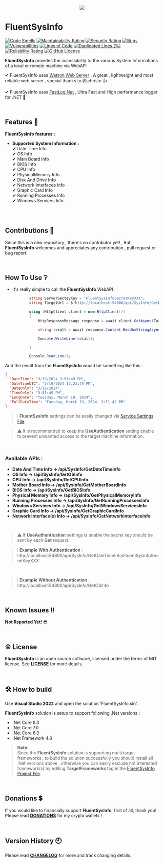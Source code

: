 <p align="center">
 <img src="https://github.com/ShayanFiroozi/FluentSysInfo/blob/master/Icon.ico"
</p>

# FluentSysInfo
[![Code Smells](https://sonarcloud.io/api/project_badges/measure?project=ShayanFiroozi_FluentSysInfo&metric=code_smells)](https://sonarcloud.io/summary/new_code?id=ShayanFiroozi_FluentSysInfo)
[![Maintainability Rating](https://sonarcloud.io/api/project_badges/measure?project=ShayanFiroozi_FluentSysInfo&metric=sqale_rating)](https://sonarcloud.io/summary/new_code?id=ShayanFiroozi_FluentSysInfo)
[![Security Rating](https://sonarcloud.io/api/project_badges/measure?project=ShayanFiroozi_FluentSysInfo&metric=security_rating)](https://sonarcloud.io/summary/new_code?id=ShayanFiroozi_FluentSysInfo)
[![Bugs](https://sonarcloud.io/api/project_badges/measure?project=ShayanFiroozi_FluentSysInfo&metric=bugs)](https://sonarcloud.io/summary/new_code?id=ShayanFiroozi_FluentSysInfo)
[![Vulnerabilities](https://sonarcloud.io/api/project_badges/measure?project=ShayanFiroozi_FluentSysInfo&metric=vulnerabilities)](https://sonarcloud.io/summary/new_code?id=ShayanFiroozi_FluentSysInfo)
[![Lines of Code](https://sonarcloud.io/api/project_badges/measure?project=ShayanFiroozi_FluentSysInfo&metric=ncloc)](https://sonarcloud.io/summary/new_code?id=ShayanFiroozi_FluentSysInfo)
[![Duplicated Lines (%)](https://sonarcloud.io/api/project_badges/measure?project=ShayanFiroozi_FluentSysInfo&metric=duplicated_lines_density)](https://sonarcloud.io/summary/new_code?id=ShayanFiroozi_FluentSysInfo)
[![Reliability Rating](https://sonarcloud.io/api/project_badges/measure?project=ShayanFiroozi_FluentSysInfo&metric=reliability_rating)](https://sonarcloud.io/summary/new_code?id=ShayanFiroozi_FluentSysInfo)
[![GitHub License](https://img.shields.io/github/license/ShayanFiroozi/FluentSysInfo)](https://github.com/ShayanFiroozi/FluentSysInfo/blob/master/LICENSE.md)
 
**FluentSysInfo** provides the accessibility to the various System Informations of a local or remote machine via WebAPI
  
✔ FluentSysInfo uses [Watson Web Server](https://github.com/dotnet/WatsonWebserver) , A great , lightweight and most reliable web server , special thanks to @jchristn 👍

✔ FluentSysInfo uses [FastLog.Net](https://github.com/ShayanFiroozi/FastLog.Net) , Ultra Fast and High performance logger for .NET 💯 

<br/>

## Features 💯
 **FluentSysInfo features :**
 * **Supported System Information :**  
    ✔ Date Time Info  
    ✔ OS Info  
    ✔ Main Board Info  
    ✔ BIOS Info  
    ✔ CPU Info  
    ✔ PhysicalMemory Info  
    ✔ Disk And Drive Info  
    ✔ Network Interfaces Info  
    ✔ Graphic Card Info  
    ✔ Running Processes Info  
    ✔ Windows Services Info  
    
 <br/>  

 
<br/>  
 
## Contributions 🤝
Since this is a new repository , there's no contributor yet! , But **FluentSysInfo** welcomes and appreciates any contribution , pull request or bug report.

 


<br/>
 
## How To Use ❔
   
 - It's really simple to call the **FluentSysInfo** WebAPI :
 
 ```csharp
            string ServerSecteyKey = "FluentSysInfoSecretKeyXXX";
            string TargetUrl = $"http://localhost:54800/api/SysInfo/GetDateTimeInfo/{ServerSecteyKey}";

            using (HttpClient client = new HttpClient())
            {
                HttpResponseMessage response = await client.GetAsync(TargetUrl);

                string result = await response.Content.ReadAsStringAsync();

                Console.WriteLine(result);

            }

            Console.ReadLine();

```   

And the result from the **FluentSysInfo** would be something like this : 

```json
{
  "DateTime": "3/19/2024 3:51:49 PM",
  "DateTimeUTC": "3/19/2024 12:21:49 PM",
  "DateOnly": "3/19/2024",
  "TimeOnly": "3:51:49 PM",
  "LongDate": "Tuesday, March 19, 2024",
  "FullDateTime": "Tuesday, March 19, 2024  3:51:49 PM"
}
```

> :information_source: 
**FluentSysInfo** settings can be easily changed via [Service Settings File](https://github.com/ShayanFiroozi/FluentSysInfo/blob/master/Settings/ServiceSettings.json).  
    
> :warning: 
It is recommended to keep the **UseAuthentication** setting enable to prevent unwanted access to the target machine information.

<br/>

    
### Available APIs : 
* **Date And Time Info -> /api/SysInfo/GetDateTimeInfo**
* **OS Info -> /api/SysInfo/GetOSInfo**
* **CPU Info -> /api/SysInfo/GetCPUInfo**
* **Mother Board Info -> /api/SysInfo/GetMotherBoardInfo**
* **BIOS Info -> /api/SysInfo/GetBIOSInfo**
* **Physical Memory Info -> /api/SysInfo/GetPhysicalMemoryInfo**
* **Running Processes Info -> /api/SysInfo/GetRunningProcessesInfo**
* **Windows Services Info -> /api/SysInfo/GetWindowsServicesInfo**
* **Graphic Card Info -> /api/SysInfo/GetGraphicCardInfo**
* **Network Interface(s) Info -> /api/SysInfo/GetNetworkInterfaceInfo**
  

<br/>  
  
> :warning:  If **UseAuthentication** settings is enable the secret key should be sent by each **Get** request.


> :information_source: **Example With Authentication** : http://localhost:54800/api/SysInfo/GetDateTimeInfo/FluentSysInfoSecretKeyXXX
<br/>


> :information_source: **Example Without Authentication** : http://localhost:54800/api/SysInfo/GetOSInfo
 <br/>
 
 
## Known Issues ‼ 
 **Not Reported Yet!** 😎

<br/>
 
 ## © License
**FluentSysInfo** is an open source software, licensed under the terms of MIT license.
See [**LICENSE**](LICENSE.md) for more details.

<br/>
 
## 🛠 How to build
Use **Visual Studio 2022** and open the solution 'FluentSysInfo.sln'.

**FluentSysInfo** solution is setup to support following .Net versions :

- .Net Core 8.0
- .Net Core 7.0
- .Net Core 6.0
- .Net Framework 4.8


> **Note**:  
Since the **FluentSysInfo** solution is supporting multi target frameworks , to build the solution successfully you should install all .Net versions above , otherwise you can easily exclude not interested framework(s) by editing **TargetFrameworks** tag in the [FluentSysInfo Project File](https://github.com/ShayanFiroozi/FluentSysInfo/blob/master/FluentSysInfo.csproj).

<br/>
 
## Donations 💲
If you would like to financially support **FluentSysInfo**, first of all, thank you! Please read [**DONATIONS**](DONATIONS.md) for my crypto wallets !

<br/>
 
## Version History 🕙
Please read [**CHANGELOG**](CHANGELOG.md) for more and track changing details.
